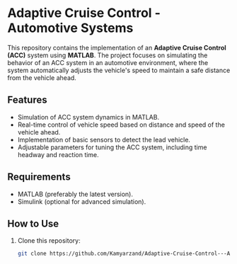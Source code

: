 # Adaptive Cruise Control - Automotive Systems

This repository contains the implementation of an **Adaptive Cruise Control (ACC)** system using **MATLAB**. The project focuses on simulating the behavior of an ACC system in an automotive environment, where the system automatically adjusts the vehicle's speed to maintain a safe distance from the vehicle ahead.

## Features
- Simulation of ACC system dynamics in MATLAB.
- Real-time control of vehicle speed based on distance and speed of the vehicle ahead.
- Implementation of basic sensors to detect the lead vehicle.
- Adjustable parameters for tuning the ACC system, including time headway and reaction time.

## Requirements
- MATLAB (preferably the latest version).
- Simulink (optional for advanced simulation).

## How to Use
1. Clone this repository:
   ```bash
   git clone https://github.com/Kamyarzand/Adaptive-Cruise-Control---Automotive-Systems.git
